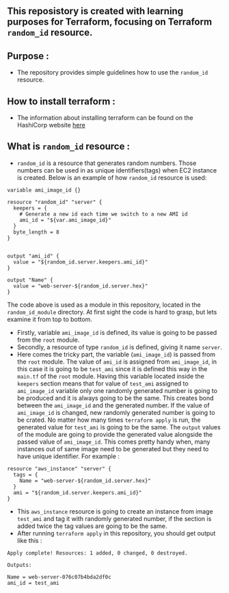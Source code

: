 ## This reposistory is created with learning purposes for Terraform, focusing on Terraform `random_id` resource.

## Purpose :

- The repository provides simple guidelines how to use the `random_id` resource.

## How to install terraform : 

- The information about installing terraform can be found on the HashiCorp website 
[here](https://learn.hashicorp.com/terraform/getting-started/install.html)

## What is `random_id` resource : 

- `random_id` is a resource that generates random numbers. Those numbers can be used in as unique identifiers(tags) when EC2 instance is created. Below is an example of how `random_id` resource is used: 

```
variable ami_image_id {}

resource "random_id" "server" {
  keepers = {
    # Generate a new id each time we switch to a new AMI id
    ami_id = "${var.ami_image_id}"
  }
  byte_length = 8
}


output "ami_id" {
  value = "${random_id.server.keepers.ami_id}"
}

output "Name" {
  value = "web-server-${random_id.server.hex}"
}

```
The code above is used as a module in this repository, located in the `random_id_module` directory. At first sight the code is hard to grasp, but lets examine it from top to bottom. 
- Firstly, variable `ami_image_id` is defined, its value is going to be passed from the `root` module. 
- Secondly, a resource of type `random_id` is defined, giving it name `server`.
- Here comes the tricky part, the variable (`ami_image_id`) is passed from the `root` module. The value of `ami_id` is assigned from `ami_image_id`, in this case it is going to be `test_ami` since it is defined this way in the `main.tf` of the `root` module. Having this variable located inside the `keepers` section means that for value of `test_ami` assigned to `ami_image_id` variable only one randomly generated number is going to be produced and it is always going to be the same. This creates bond between the `ami_image_id` and the generated number. If the value of `ami_image_id` is changed, new randomly generated number is going to be crated. No matter how many times `terraform apply` is run, the generated value for `test_ami` is going to be the same. The `output` values of the module are going to provide the generated value alongside the passed value of `ami_image_id`. This comes pretty handy when, many instances out of same image need to be generated but they need to have unique identifier. For example : 
```
resource "aws_instance" "server" {
  tags = {
    Name = "web-server-${random_id.server.hex}"
  }
  ami = "${random_id.server.keepers.ami_id}"
}
```
- This `aws_instance` resource is going to create an instance from image `test_ami` and tag it with randomly generated number, if the section is added twice the tag values are going to be the same. 
- After running `terraform apply` in this repository, you should get output like this :
```
Apply complete! Resources: 1 added, 0 changed, 0 destroyed.

Outputs:

Name = web-server-076c07b4bda2df0c
ami_id = test_ami
```
